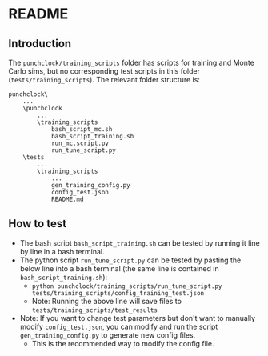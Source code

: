 # README

## Introduction
The `punchclock/training_scripts` folder has scripts for training and Monte Carlo sims, but no corresponding test scripts in this folder (`tests/training_scripts`). The relevant folder structure is:

```
punchclock\
    ...
    \punchclock
        ...
        \training_scripts
            bash_script_mc.sh
            bash_script_training.sh
            run_mc.script.py
            run_tune_script.py
    \tests
        ...
        \training_scripts
            ...
            gen_training_config.py
            config_test.json
            README.md
```
## How to test
- The bash script `bash_script_training.sh` can be tested by running it line by line in a bash terminal.
- The python script `run_tune_script.py` can be tested by pasting the below line into a bash terminal (the same line is contained in `bash_script_training.sh`):
    - `python punchclock/training_scripts/run_tune_script.py tests/training_scripts/config_training_test.json`
    - Note: Running the above line will save files to `tests/training_scripts/test_results`
- Note: If you want to change test parameters but don't want to manually modify `config_test.json`, you can modify and run the script `gen_training_config.py` to generate new config files.
  - This is the recommended way to modify the config file.